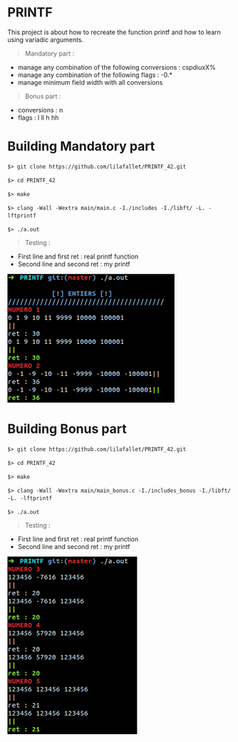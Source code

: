 # PRINTF

This project is about how to recreate the function printf and how to learn using variadic arguments.
> Mandatory part : 
* manage any combination of the following conversions : cspdiuxX%
* manage any combination of the following flags : -0.*
* manage minimum field width with all conversions
> Bonus part :
* conversions : n
* flags : l ll h hh

# Building Mandatory part

``$> git clone https://github.com/lilafallet/PRINTF_42.git ``

``$> cd PRINTF_42``

``$> make``

``$> clang -Wall -Wextra main/main.c -I./includes -I./libft/ -L. -lftprintf``

``$> ./a.out``

> Testing :
* First line and first ret : real printf function
* Second line and second ret : my printf

![](images/mandatory.png)

# Building Bonus part

``$> git clone https://github.com/lilafallet/PRINTF_42.git ``

``$> cd PRINTF_42``

``$> make``

``$> clang -Wall -Wextra main/main_bonus.c -I./includes_bonus -I./libft/ -L. -lftprintf``

``$> ./a.out``

> Testing :
* First line and first ret : real printf function
* Second line and second ret : my printf

![](images/bonus.png)
